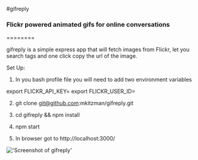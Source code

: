 #gifreply
### Flickr powered animated gifs for online conversations
========

gifreply is a simple express app that will fetch images from Flickr, let you search tags and one click copy the url of the image.

Set Up:

1. In you bash profile file you will need to add two environment variables

export FLICKR_API_KEY=<YOUR FLICKR API KEY>
export FLICKR_USER_ID=<YOUR FLICKR USER ID>

2. git clone git@github.com:mkitzman/gifreply.git

3. cd gifreply && npm install

4. npm start

5. In browser got to http://localhost:3000/

!['Screenshot of gifreply'](http://i.imgur.com/7KR3LFA.png)

